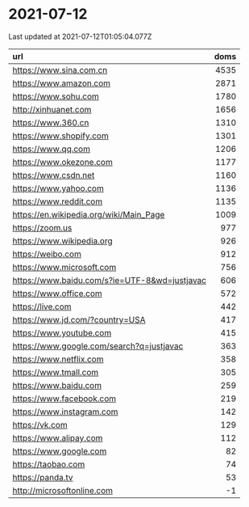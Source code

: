 # 2021-07-12

<!-- BEGIN -->
Last updated at 2021-07-12T01:05:04.077Z

url | doms
:- | -:
https://www.sina.com.cn | 4535
https://www.amazon.com | 2871
https://www.sohu.com | 1780
http://xinhuanet.com | 1656
https://www.360.cn | 1310
https://www.shopify.com | 1301
https://www.qq.com | 1206
https://www.okezone.com | 1177
https://www.csdn.net | 1160
https://www.yahoo.com | 1136
https://www.reddit.com | 1135
https://en.wikipedia.org/wiki/Main_Page | 1009
https://zoom.us | 977
https://www.wikipedia.org | 926
https://weibo.com | 912
https://www.microsoft.com | 756
https://www.baidu.com/s?ie=UTF-8&wd=justjavac | 606
https://www.office.com | 572
https://live.com | 442
https://www.jd.com/?country=USA | 417
https://www.youtube.com | 415
https://www.google.com/search?q=justjavac | 363
https://www.netflix.com | 358
https://www.tmall.com | 305
https://www.baidu.com | 259
https://www.facebook.com | 219
https://www.instagram.com | 142
https://vk.com | 129
https://www.alipay.com | 112
https://www.google.com | 82
https://taobao.com | 74
https://panda.tv | 53
http://microsoftonline.com | -1
<!-- END -->
